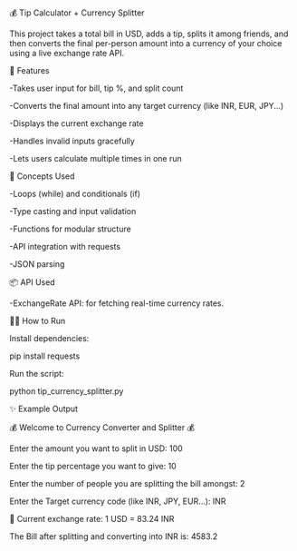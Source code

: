 💰 Tip Calculator + Currency Splitter

This project takes a total bill in USD, adds a tip, splits it among friends, and then converts the final per-person amount into a currency of your choice using a live exchange rate API.

🚀 Features

-Takes user input for bill, tip %, and split count

-Converts the final amount into any target currency (like INR, EUR, JPY...)

-Displays the current exchange rate

-Handles invalid inputs gracefully

-Lets users calculate multiple times in one run

🧠 Concepts Used

-Loops (while) and conditionals (if)

-Type casting and input validation

-Functions for modular structure

-API integration with requests

-JSON parsing

📦 API Used

-ExchangeRate API: 
for fetching real-time currency rates.

🧑‍💻 How to Run

Install dependencies:

pip install requests


Run the script:

python tip_currency_splitter.py

✨ Example Output

💰 Welcome to Currency Converter and Splitter 💰

Enter the amount you want to split in USD: 100

Enter the tip percentage you want to give: 10

Enter the number of people you are splitting the bill amongst: 2

Enter the Target currency code (like INR, JPY, EUR...): INR

💱 Current exchange rate: 1 USD = 83.24 INR

The Bill after splitting and converting into INR is: 4583.2


